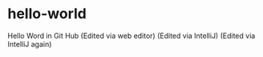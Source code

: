 # hello-world
Hello Word in Git Hub
(Edited via web editor)
(Edited via IntelliJ)
(Edited via IntelliJ again)